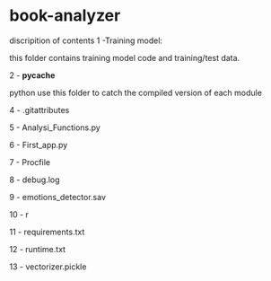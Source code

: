 # book-analyzer
 discripition of contents 
 1 -Training model: 
 
 this folder contains training model code and training/test data.

2 - __pycache__

python use this folder to catch the compiled version of each module


4 - .gitattributes


5 - Analysi_Functions.py


6 - First_app.py


7 - Procfile

8 - debug.log


9 - emotions_detector.sav


10 - r

11 - requirements.txt

12 - runtime.txt

13 - vectorizer.pickle
